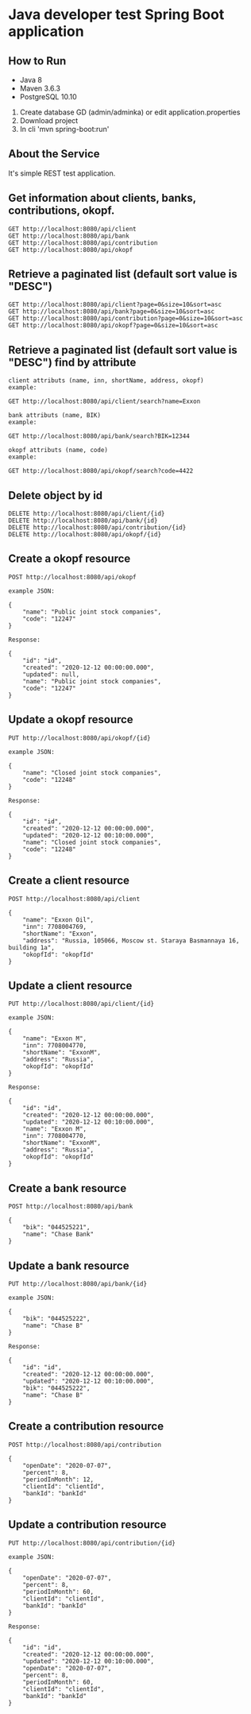 # Java developer test Spring Boot application

## How to Run

- Java 8
- Maven 3.6.3
- PostgreSQL 10.10

1. Create database GD (admin/adminka) or edit application.properties
2. Download project
3. In cli 'mvn spring-boot:run'

## About the Service

It's simple REST test application.

## Get information about clients, banks, contributions, okopf.

```
GET http://localhost:8080/api/client
GET http://localhost:8080/api/bank
GET http://localhost:8080/api/contribution
GET http://localhost:8080/api/okopf
```

## Retrieve a paginated list (default sort value is "DESC")

```
GET http://localhost:8080/api/client?page=0&size=10&sort=asc
GET http://localhost:8080/api/bank?page=0&size=10&sort=asc
GET http://localhost:8080/api/contribution?page=0&size=10&sort=asc
GET http://localhost:8080/api/okopf?page=0&size=10&sort=asc
```

## Retrieve a paginated list (default sort value is "DESC") find by attribute

```
client attributs (name, inn, shortName, address, okopf)
example:

GET http://localhost:8080/api/client/search?name=Exxon

bank attributs (name, BIK)
example:

GET http://localhost:8080/api/bank/search?BIK=12344

okopf attributs (name, code)
example:

GET http://localhost:8080/api/okopf/search?code=4422
```

## Delete object by id

```
DELETE http://localhost:8080/api/client/{id}
DELETE http://localhost:8080/api/bank/{id}
DELETE http://localhost:8080/api/contribution/{id}
DELETE http://localhost:8080/api/okopf/{id}
```

## Create a okopf resource

```
POST http://localhost:8080/api/okopf

example JSON:

{
    "name": "Public joint stock companies",
    "code": "12247"
}

Response: 

{
    "id": "id",
    "created": "2020-12-12 00:00:00.000",
    "updated": null,
    "name": "Public joint stock companies",
    "code": "12247"
}

```

## Update a okopf resource

```
PUT http://localhost:8080/api/okopf/{id}

example JSON:

{
    "name": "Closed joint stock companies",
    "code": "12248"
}

Response: 

{
    "id": "id",
    "created": "2020-12-12 00:00:00.000",
    "updated": "2020-12-12 00:10:00.000",
    "name": "Closed joint stock companies",
    "code": "12248"
}

```


## Create a client resource

```
POST http://localhost:8080/api/client

{
    "name": "Exxon Oil",
    "inn": 7708004769,
    "shortName": "Exxon",
    "address": "Russia, 105066, Moscow st. Staraya Basmannaya 16, building 1a",
    "okopfId": "okopfId"
}
```

## Update a client resource

```
PUT http://localhost:8080/api/client/{id}

example JSON:

{
    "name": "Exxon M",
    "inn": 7708004770,
    "shortName": "ExxonM",
    "address": "Russia",
    "okopfId": "okopfId"
}

Response: 

{
    "id": "id",
    "created": "2020-12-12 00:00:00.000",
    "updated": "2020-12-12 00:10:00.000",
    "name": "Exxon M",
    "inn": 7708004770,
    "shortName": "ExxonM",
    "address": "Russia",
    "okopfId": "okopfId"
}

```

## Create a bank resource

```
POST http://localhost:8080/api/bank

{
    "bik": "044525221",
    "name": "Chase Bank"
}
```

## Update a bank resource

```
PUT http://localhost:8080/api/bank/{id}

example JSON:

{
    "bik": "044525222",
    "name": "Chase B"
}

Response: 

{
    "id": "id",
    "created": "2020-12-12 00:00:00.000",
    "updated": "2020-12-12 00:10:00.000",
    "bik": "044525222",
    "name": "Chase B"
}

```

## Create a contribution resource


```
POST http://localhost:8080/api/contribution

{
    "openDate": "2020-07-07",
    "percent": 8,
    "periodInMonth": 12,
    "clientId": "clientId",
    "bankId": "bankId"
}
```

## Update a contribution resource

```
PUT http://localhost:8080/api/contribution/{id}

example JSON:

{
    "openDate": "2020-07-07",
    "percent": 8,
    "periodInMonth": 60,
    "clientId": "clientId",
    "bankId": "bankId"
}

Response: 

{
    "id": "id",
    "created": "2020-12-12 00:00:00.000",
    "updated": "2020-12-12 00:10:00.000",
    "openDate": "2020-07-07",
    "percent": 8,
    "periodInMonth": 60,
    "clientId": "clientId",
    "bankId": "bankId"
}

```
